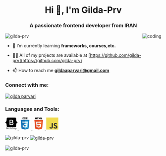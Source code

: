 <h1 align="center">Hi 👋, I'm Gilda-Prv</h1>
<h3 align="center">A passionate frontend developer from IRAN</h3>

<img align="right" alt="coding" witdh="200" Height="350" src="https://cdn.hashnode.com/res/hashnode/image/upload/v1681562508365/k96z0x3Vj.gif">

<p align="left"> <img src="https://komarev.com/ghpvc/?username=gilda-prv&label=Profile%20views&color=0e75b6&style=flat" alt="gilda-prv" /> </p>

- 🌱 I’m currently learning **frameworks, courses,etc.**

- 👨‍💻 All of my projects are available at [https://github.com/gilda-prv](https://github.com/gilda-prv)

- 📫 How to reach me **gildaaparvari@gmail.com**

<h3 align="left">Connect with me:</h3>
<p align="left">
<a href="https://linkedin.com/in/gilda parvari" target="blank"><img align="center" src="https://raw.githubusercontent.com/rahuldkjain/github-profile-readme-generator/master/src/images/icons/Social/linked-in-alt.svg" alt="gilda parvari" height="30" width="40" /></a>
</p>

<h3 align="left">Languages and Tools:</h3>
<p align="left"> <a href="https://getbootstrap.com" target="_blank" rel="noreferrer"> <img src="https://raw.githubusercontent.com/devicons/devicon/master/icons/bootstrap/bootstrap-plain-wordmark.svg" alt="bootstrap" width="40" height="40"/> </a> <a href="https://www.w3schools.com/css/" target="_blank" rel="noreferrer"> <img src="https://raw.githubusercontent.com/devicons/devicon/master/icons/css3/css3-original-wordmark.svg" alt="css3" width="40" height="40"/> </a> <a href="https://www.w3.org/html/" target="_blank" rel="noreferrer"> <img src="https://raw.githubusercontent.com/devicons/devicon/master/icons/html5/html5-original-wordmark.svg" alt="html5" width="40" height="40"/> </a> <a href="https://developer.mozilla.org/en-US/docs/Web/JavaScript" target="_blank" rel="noreferrer"> <img src="https://raw.githubusercontent.com/devicons/devicon/master/icons/javascript/javascript-original.svg" alt="javascript" width="40" height="40"/> </a> </p>

<p><img align="left" src="https://github-readme-stats.vercel.app/api/top-langs?username=gilda-prv&show_icons=true&locale=en&layout=compact" alt="gilda-prv" /></p>

<p>&nbsp;<img align="center" src="https://github-readme-stats.vercel.app/api?username=gilda-prv&show_icons=true&locale=en" alt="gilda-prv" /></p>

<p><img align="center" src="https://github-readme-streak-stats.herokuapp.com/?user=gilda-prv&" alt="gilda-prv" /></p>

